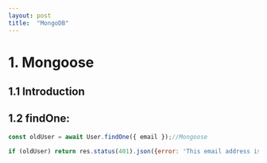 ```yaml
---
layout: post
title:  "MongoDB"
---
```


# 1. Mongoose
## 1.1 Introduction

## 1.2 findOne:
```javascript
const oldUser = await User.findOne({ email });//Mongoose

if (oldUser) return res.status(401).json({error: 'This email address is already in use!'});
```